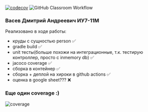 [![codecov](https://codecov.io/gh/bmstu-rsoi/rsoi-2022-lab1-ci-cd-PeepoClown/branch/develop/graph/badge.svg)](https://app.codecov.io/gh/bmstu-rsoi/rsoi-2022-lab1-ci-cd-PeepoClown/tree/develop)
![GitHub Classroom Workflow](../../workflows/GitHub%20Classroom%20Workflow/badge.svg?branch=develop)

### Васев Дмитрий Андреевич ИУ7-11М

Реализовано в ходе работы:
- круды с сущностью person ✅
- gradle build ✅
- unit тесты(больше похожи на интеграционные, т.к. тестирую контроллер, просто с inmemory db) ✅
- jacoco coverage ✅
- сборка в контейнер ✅
- сборка + деплой на хироки в github actions ✅
- оценка в google sheet??? ❌

### Еще один coverage :)
![coverage](https://i.ibb.co/BrR9hmF/Screenshot-2022-09-18-at-04-25-34.png)
